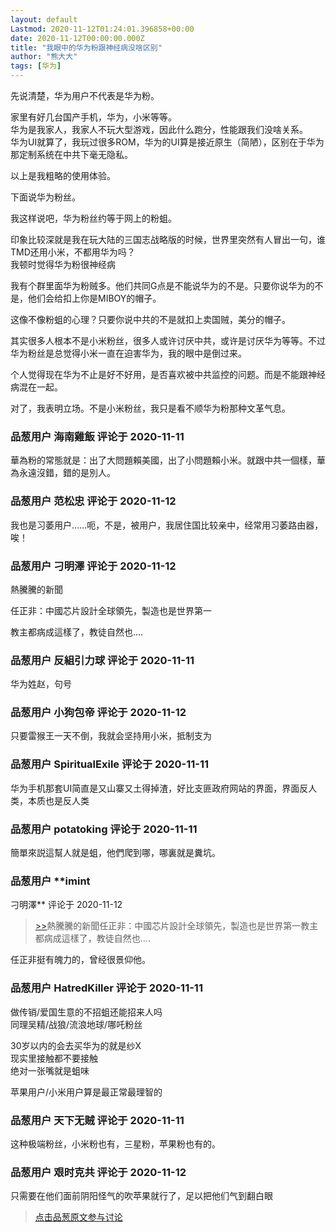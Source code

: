 ```yaml
---
layout: default
Lastmod: 2020-11-12T01:24:01.396858+00:00
date: 2020-11-12T00:00:00.000Z
title: "我眼中的华为粉跟神经病没啥区别"
author: "熊大大"
tags: [华为]
---
```


先说清楚，华为用户不代表是华为粉。  
  
家里有好几台国产手机，华为，小米等等。  
华为是我家人，我家人不玩大型游戏，因此什么跑分，性能跟我们没啥关系。  
华为UI就算了，我玩过很多ROM，华为的UI算是接近原生（简陋），区别在于华为那定制系统在中共下毫无隐私。  
  
以上是我粗略的使用体验。  
  
下面说华为粉丝。  
  
我这样说吧，华为粉丝约等于网上的粉蛆。  
  
印象比较深就是我在玩大陆的三国志战略版的时候，世界里突然有人冒出一句，谁TMD还用小米，不都用华为吗？  
我顿时觉得华为粉很神经病  
  
我有个群里面华为粉贼多。他们共同G点是不能说华为的不是。只要你说华为的不是，他们会给扣上你是MIBOY的帽子。  
  
这像不像粉蛆的心理？只要你说中共的不是就扣上卖国贼，美分的帽子。  
  
其实很多人根本不是小米粉丝，很多人或许讨厌中共，或许是讨厌华为等等。不过华为粉丝是总觉得小米一直在迫害华为，我的眼中是倒过来。  
  
个人觉得现在华为不止是好不好用，是否喜欢被中共监控的问题。而是不能跟神经病混在一起。  
  
对了，我表明立场。不是小米粉丝，我只是看不顺华为粉那种文革气息。

            
### 品葱用户 **海南雞飯** 评论于 2020-11-11
        
華為粉的常態就是：出了大問題賴美國，出了小問題賴小米。就跟中共一個樣，華為永遠沒錯，錯的是別人。
        


            
### 品葱用户 **范松忠** 评论于 2020-11-12
        
我也是习萎用户……呃，不是，被用户，我居住国比较亲中，经常用习萎路由器，唉！
        


            
### 品葱用户 **刁明澤** 评论于 2020-11-12
        
熱騰騰的新聞  
  
任正非：中國芯片設計全球領先，製造也是世界第一  
  
  
教主都病成這樣了，教徒自然也....
        


            
### 品葱用户 **反組引力球** 评论于 2020-11-11
        
华为姓赵，句号
        


            
### 品葱用户 **小狗包帝** 评论于 2020-11-12
        
只要雷猴王一天不倒，我就会坚持用小米，抵制支为
        


            
### 品葱用户 **SpiritualExile** 评论于 2020-11-11
        
华为手机那套UI简直是又山寨又土得掉渣，好比支匪政府网站的界面，界面反人类，本质也是反人类
        


            
### 品葱用户 **potatoking** 评论于 2020-11-11
        
簡單來説這幫人就是蛆，他們爬到哪，哪裏就是糞坑。
        


            
### 品葱用户 **imint 
刁明澤** 评论于 2020-11-12
        
> [\>>]( "/article/item_id-541729#")熱騰騰的新聞任正非：中國芯片設計全球領先，製造也是世界第一教主都病成這樣了，教徒自然也....

  
任正非挺有魄力的，曾经很景仰他。
        


            
### 品葱用户 **HatredKiller** 评论于 2020-11-11
        
做传销/爱国生意的不招蛆还能招来人吗  
同理吴精/战狼/流浪地球/哪吒粉丝  
  
30岁以内的会去买华为的就是纱X   
现实里接触都不要接触  
绝对一张嘴就是蛆味  
  
苹果用户/小米用户算是最正常最理智的
        


            
### 品葱用户 **天下无贼** 评论于 2020-11-11
        
这种极端粉丝，小米粉也有，三星粉，苹果粉也有的。
        


            
### 品葱用户 **艰时克共** 评论于 2020-11-12
        
只需要在他们面前阴阳怪气的吹苹果就行了，足以把他们气到翻白眼
        






> [点击品葱原文参与讨论](https://pincong.rocks/article/26188)


